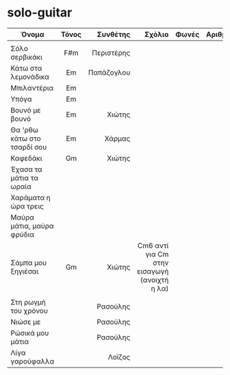 # solo-guitar

| Όνομα                 | Τόνος           | Συνθέτης | Σχόλιο | Φωνές | Αριθμός | Ρυθμός |
| -------------         |:-------------:| -----:| -----:|-----:|-----:|-----:|
|             | |  |||
| Σόλο σερβικάκι             | F#m| Περιστέρης    |     || | |
| Κάτω στα λεμονάδικα        | Em | Παπάζογλου   |     || | |
| Μπιλαντέρια                | Em |     |     || | |
| Υπόγα                      | Em |              |     || | |
| Βουνό με βουνό             | Em | Χιώτης       |     || | |
| Θα 'ρθω κάτω στο τσαρδί σου| Em | Χάρμας       |     || | |
| Καφεδάκι | Gm | Χιώτης       |     || | |
| Έχασα τα μάτια τα ωραία |   |         |     || | |
| Χαράματα η ώρα τρεις |   |         |     || | |
| Μαύρα μάτια, μαύρα φρύδια |   |         |     || | |
| Σάμπα μου ξηγιέσαι | Gm  | Χιώτης        | Cm6 αντί για Cm στην εισαγωγή (ανοιχτή η λα) || | |
|             | |  |||
| Στη ρωγμή του χρόνου       |    | Ρασούλης       |     || | |
| Νιώσε με                   |    | Ρασούλης       |     || | |
| Ρώσικά μου μάτια           |    | Ρασούλης       |     || | |
| Λίγα γαρούφαλλα            |    | Λοϊζος         |     || | |

